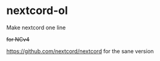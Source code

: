 # nextcord-ol

Make nextcord one line

~~for NCv4~~

<https://github.com/nextcord/nextcord> for the sane version
